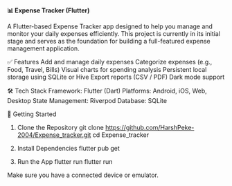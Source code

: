 **📊 Expense Tracker (Flutter)**

A Flutter-based Expense Tracker app designed to help you manage and monitor your daily expenses efficiently. This project is currently in its initial stage and serves as the foundation for building a full-featured expense management application.

✅ Features
Add and manage daily expenses
Categorize expenses (e.g., Food, Travel, Bills)
Visual charts for spending analysis
Persistent local storage using SQLite or Hive
Export reports (CSV / PDF)
Dark mode support

🛠 Tech Stack
Framework: Flutter (Dart)
Platforms: Android, iOS, Web, Desktop
State Management: Riverpod
Database: SQLite

🚀 Getting Started

1. Clone the Repository
git clone https://github.com/HarshPeke-2004/Expense_tracker.git
cd Expense_tracker

2. Install Dependencies
flutter pub get

3. Run the App
flutter run
flutter run

Make sure you have a connected device or emulator.
